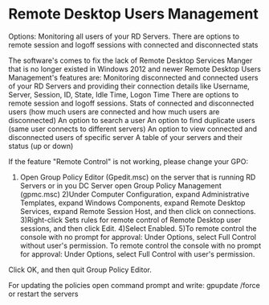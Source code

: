 # Remote Desktop Users Management
Options: Monitoring all users of your RD Servers. There are options to remote session and logoff sessions with connected and disconnected stats

The software's comes to fix the lack of Remote Desktop Services Manger that is no longer existed in Windows 2012 and newer
Remote Desktop Users Management's features are:
Monitoring disconnected and connected users of your RD Servers and providing their connection details like Username, Server, Session, ID, State, Idle Time, Logon Time 
There are options to remote session and logoff sessions.
Stats of connected and disconnected users (how much users are connected and how much users are disconnected)
An option to search a user 
An option to find duplicate users (same user connects to different servers)
An option to view connected and disconnected users of specific server
A table of your servers and their status (up or down)

If the feature "Remote Control" is not working, please change your GPO:



1) Open Group Policy Editor (Gpedit.msc) on the server that is running RD Servers or in you DC Server open Group Policy Management (gpmc.msc)
2)Under Computer Configuration, expand Administrative Templates, expand Windows Components, expand Remote Desktop Services,
expand Remote Session Host, and then click on connections.
3)Right-click Sets rules for remote control of Remote Desktop user sessions, and then click Edit.
4)Select Enabled.
5)To remote control the console with no prompt for approval:     Under Options, select Full Control without user's permission.
  To remote control the console with no prompt for approval:     Under Options, select Full Control with user's permission.
 

Click OK, and then quit Group Policy Editor.

For updating the policies open command prompt and write: gpupdate /force or restart the servers 
